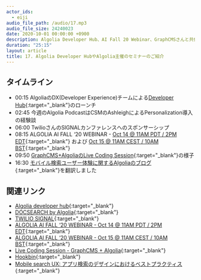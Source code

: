```yaml
---
actor_ids:
  - eiji
audio_file_path: /audio/17.mp3
audio_file_size: 24240023 
date: 2020-10-01 00:00:00 +0900
description: Algolia Developer Hub、AI Fall 20 Webinar、GraphCMSさんと共催のLive Coding Sessionなどについて話しました
duration: "25:15"
layout: article
title: 17. Algolia Developer HubやAlgolia主催のセミナーのご紹介
---
```


## タイムライン

- 00:15 AlgoliaのDX(Developer Experience)チームによる[Developer Hub](https://www.algolia.com/developers/){:target="_blank"}のローンチ
- 02:45 今週のAlgolia PodcastはCSMのAshleighによるPersonalization導入の経験談
- 06:00 TwilioさんのSIGNALカンファレンスへのスポンサーシップ
- 08:15 ALGOLIA AI FALL ‘20 WEBINAR - [Oct 14 @ 11AM PDT / 2PM EDT](https://go.algolia.com/Webinar_AILaunch_DG_NA.html){:target="_blank"} および [Oct 15 @ 11AM CEST / 10AM BST](https://go.algolia.com/Webinar_AILaunch_DG_EMEA.html){:target="_blank"}
- 09:50 [GraphCMS+AlgoliaのLive Coding Session](https://resources.algolia.com/webinars/devvirtualevent-livecodinggraphcms){:target="_blank"}の様子
- 16:30 [モバイル検索ユーザー体験に関するAlgoliaのブログ](https://shinodogg.com/2020/09/25/mobile-search-ux-best-practices/){:target="_blank"}を翻訳しました

## 関連リンク

- [Algolia developer hub](https://www.algolia.com/developers/){:target="_blank"}
- [DOCSEARCH by Algolia](https://docsearch.algolia.com/){:target="_blank"}
- [TWILIO SIGNAL](https://signal.twilio.com/){:target="_blank"}
- [ALGOLIA AI FALL ‘20 WEBINAR - Oct 14 @ 11AM PDT / 2PM EDT](https://go.algolia.com/Webinar_AILaunch_DG_NA.html){:target="_blank"}
- [ALGOLIA AI FALL ‘20 WEBINAR - Oct 15 @ 11AM CEST / 10AM BST](https://go.algolia.com/Webinar_AILaunch_DG_EMEA.html){:target="_blank"}
- [Live Coding Session - GraphCMS + Algolia](https://resources.algolia.com/webinars/devvirtualevent-livecodinggraphcms){:target="_blank"}
- [Hookbin](https://hookbin.com/){:target="_blank"}
- [Mobile search UX: アプリ検索のデザインにおけるベストプラクティス](https://shinodogg.com/2020/09/25/mobile-search-ux-best-practices/){:target="_blank"}